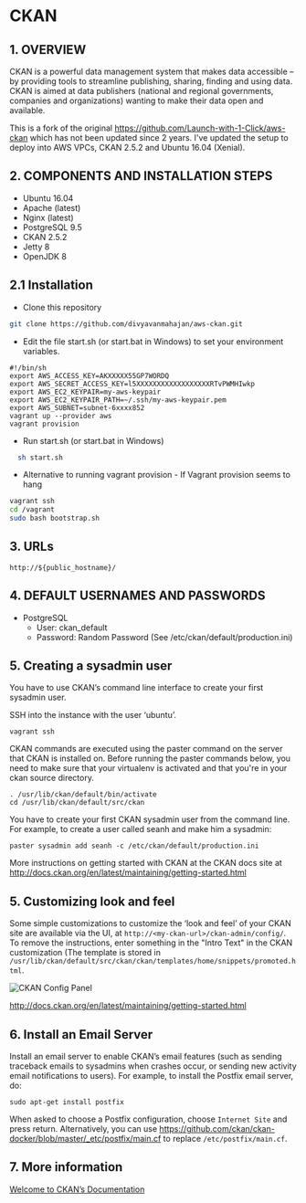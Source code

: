 # CKAN

## 1. OVERVIEW

CKAN is a powerful data management system that makes data accessible – by providing tools to streamline publishing, sharing, finding and using data. CKAN is aimed at data publishers (national and regional governments, companies and organizations) wanting to make their data open and available.

This is a fork of the original https://github.com/Launch-with-1-Click/aws-ckan which has not been updated since 2 years. I've updated the setup to deploy into AWS VPCs, CKAN 2.5.2 and Ubuntu 16.04 (Xenial).

## 2. COMPONENTS AND INSTALLATION STEPS

* Ubuntu 16.04
* Apache (latest)
* Nginx (latest)
* PostgreSQL 9.5
* CKAN 2.5.2
* Jetty 8
* OpenJDK 8


## 2.1 Installation

+ Clone this repository
```bash
git clone https://github.com/divyavanmahajan/aws-ckan.git
```
+ Edit the file start.sh (or start.bat in Windows) to set your environment variables. 
```
#!/bin/sh
export AWS_ACCESS_KEY=AKXXXXX55GP7WORDQ
export AWS_SECRET_ACCESS_KEY=l5XXXXXXXXXXXXXXXXXXRTvPWMHIwkp
export AWS_EC2_KEYPAIR=my-aws-keypair
export AWS_EC2_KEYPAIR_PATH=~/.ssh/my-aws-keypair.pem
export AWS_SUBNET=subnet-6xxxx852
vagrant up --provider aws
vagrant provision
```
+ Run start.sh (or start.bat in Windows)
```bash
  sh start.sh
```
+ Alternative to running vagrant provision - If Vagrant provision seems to hang
```bash
vagrant ssh
cd /vagrant
sudo bash bootstrap.sh
```
 

## 3. URLs

```
http://${public_hostname}/
```

## 4. DEFAULT USERNAMES AND PASSWORDS

* PostgreSQL
    * User: ckan_default
    * Password: Random Password (See /etc/ckan/default/production.ini)

## 5. Creating a sysadmin user

You have to use CKAN’s command line interface to create your first sysadmin user.

SSH into the instance with the user ‘ubuntu’. 

```
vagrant ssh
```

CKAN commands are executed using the paster command on the server that CKAN is installed on. Before running the paster commands below, you need to make sure that your virtualenv is activated and that you're in your ckan source directory.

```
. /usr/lib/ckan/default/bin/activate
cd /usr/lib/ckan/default/src/ckan
```

You have to create your first CKAN sysadmin user from the command line. For example, to create a user called seanh and make him a sysadmin:

```
paster sysadmin add seanh -c /etc/ckan/default/production.ini
```

More instructions on getting started with CKAN at the CKAN docs site at http://docs.ckan.org/en/latest/maintaining/getting-started.html

## 5. Customizing look and feel


Some simple customizations to customize the ‘look and feel’ of your CKAN site are available via the UI, at `http://<my-ckan-url>/ckan-admin/config/`.
To remove the instructions, enter something in the "Intro Text" in the CKAN customization
(The template is stored in `/usr/lib/ckan/default/src/ckan/ckan/templates/home/snippets/promoted.html`.

![CKAN Config Panel](https://www.evernote.com/shard/s21/sh/b4245a4f-a769-433e-8235-d05ee0156c0d/e731f862589c40101fd6d72f46704f2f/deep/0/Administration---CKAN.png)

http://docs.ckan.org/en/latest/maintaining/getting-started.html

## 6. Install an Email Server

Install an email server to enable CKAN’s email features (such as sending traceback emails to sysadmins when crashes occur, or sending new activity email notifications to users). For example, to install the Postfix email server, do:

```
sudo apt-get install postfix
```


When asked to choose a Postfix configuration, choose `Internet Site` and press return.
Alternatively, you can use https://github.com/ckan/ckan-docker/blob/master/_etc/postfix/main.cf to replace `/etc/postfix/main.cf`.

## 7. More information

[Welcome to CKAN’s Documentation](http://docs.ckan.org/)

